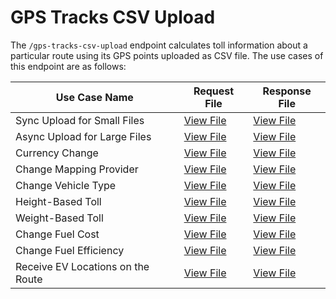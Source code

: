# GPS Tracks CSV Upload

The `/gps-tracks-csv-upload` endpoint calculates toll information about a particular route using its GPS points uploaded as CSV file. The use cases of this endpoint are as follows:

| Use Case Name | Request File | Response File |
|---------------|--------------|---------------|
| Sync Upload for Small Files | [View File](01-sync-upload-for-small-files.json) | [View File](../../responses/gps-tracks-csv-upload/01-sync-upload-for-small-files.json) |
| Async Upload for Large Files | [View File](02-async-upload-for-large-files.json) | [View File](../../responses/gps-tracks-csv-upload/02-async-upload-for-large-files.json) |
| Currency Change | [View File](03-currency-change.json) | [View File](../../responses/gps-tracks-csv-upload/03-currency-change.json) |
| Change Mapping Provider | [View File](04-change-mapping-provider.json) | [View File](../../responses/gps-tracks-csv-upload/04-change-mapping-provider.json) |
| Change Vehicle Type | [View File](05a-change-vehicle-type.json) | [View File](../../responses/gps-tracks-csv-upload/05a-change-vehicle-type.json) |
| Height-Based Toll | [View File](05b-height-based-toll.json) | [View File](../../responses/gps-tracks-csv-upload/05b-height-based-toll.json) |
| Weight-Based Toll | [View File](05c-weight-based-toll.json) | [View File](../../responses/gps-tracks-csv-upload/05c-weight-based-toll.json) |
| Change Fuel Cost | [View File](06a-change-fuel-cost.json) | [View File](../../responses/gps-tracks-csv-upload/06a-change-fuel-cost.json) |
| Change Fuel Efficiency | [View File](06b-change-fuel-efficiency.json) | [View File](../../responses/gps-tracks-csv-upload/06b-change-fuel-efficiency.json) |
| Receive EV Locations on the Route | [View File](07-receive-ev-locations-on-the-route.json) | [View File](../../responses/gps-tracks-csv-upload/07-receive-ev-locations-on-the-route.json) |
